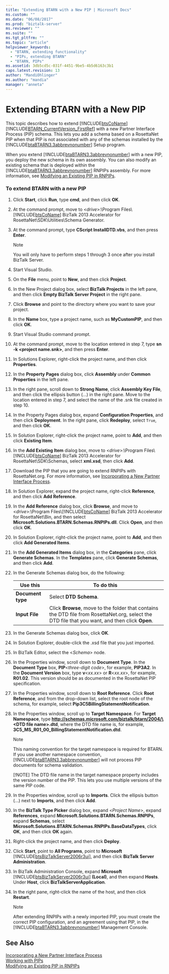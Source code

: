 ```yaml
---
title: "Extending BTARN with a New PIP | Microsoft Docs"
ms.custom: ""
ms.date: "06/08/2017"
ms.prod: "biztalk-server"
ms.reviewer: ""
ms.suite: ""
ms.tgt_pltfrm: ""
ms.topic: "article"
helpviewer_keywords: 
  - "BTARN, extending functionality"
  - "PIPs, extending BTARN"
  - "BTARN, PIPs"
ms.assetid: 3db5cd5c-031f-4451-9be5-4b5d6163c3b1
caps.latest.revision: 13
author: "MandiOhlinger"
ms.author: "mandia"
manager: "anneta"
---
```

# Extending BTARN with a New PIP
This topic describes how to extend [!INCLUDE[btsCoName](../../includes/btsconame-md.md)][!INCLUDE[BTARN_CurrentVersion_FirstRef](../../includes/btarn-currentversion-firstref-md.md)] with a new Partner Interface Process (PIP) schema. This lets you add a schema based on a RosettaNet PIP when that PIP is not associated with any of the schemas installed by the [!INCLUDE[btaBTARN3.3abbrevnonumber](../../includes/btabtarn3-3abbrevnonumber-md.md)] Setup program.  

 When you extend [!INCLUDE[btaBTARN3.3abbrevnonumber](../../includes/btabtarn3-3abbrevnonumber-md.md)] with a new PIP, you deploy the new schema in its own assembly. You can also modify an existing schema that is deployed within the [!INCLUDE[btaBTARN3.3abbrevnonumber](../../includes/btabtarn3-3abbrevnonumber-md.md)] RNPIPs assembly. For more information, see [Modifying an Existing PIP in RNPIPs](../../adapters-and-accelerators/accelerator-rosettanet/modifying-an-existing-pip-in-rnpips.md).  

### To extend BTARN with a new PIP  

1. Click **Start**, click **Run**, type **cmd**, and then click **OK**.  

2. At the command prompt, move to \<*drive*\>:\Program Files\\[!INCLUDE[btsCoName](../../includes/btsconame-md.md)] BizTalk 2013 Accelerator for RosettaNet\SDK\Utilities\Schema Generator.  

3. At the command prompt, type **CScript InstallDTD.vbs**, and then press **Enter**.  

   > [!NOTE]
   >  You will only have to perform steps 1 through 3 once after you install BizTalk Server.  

4. Start Visual Studio.  

5. On the **File** menu, point to **New**, and then click **Project**.  

6. In the New Project dialog box, select **BizTalk Projects** in the left pane, and then click **Empty BizTalk Server Project** in the right pane.  

7. Click **Browse** and point to the directory where you want to save your project.  

8. In the **Name** box, type a project name, such as **MyCustomPIP**, and then click **OK**.  

9. Start Visual Studio command prompt.  

10. At the command prompt, move to the location entered in step 7, type **sn -k \<project name.snk\>**, and then press **Enter**.  

11. In Solutions Explorer, right-click the project name, and then click **Properties**.  

12. In the **Property Pages** dialog box, click **Assembly** under **Common Properties** in the left pane.  

13. In the right pane, scroll down to **Strong Name**, click **Assembly Key File**, and then click the ellipsis button (...) in the right pane. Move to the location entered in step 7, and select the name of the .snk file created in step 10.  

14. In the Property Pages dialog box, expand **Configuration Properties**, and then click **Deployment**. In the right pane, click **Redeploy**, select `True`, and then click **OK**.  

15. In Solution Explorer, right-click the project name, point to **Add**, and then click **Existing Item**.  

16. In the **Add Existing Item** dialog box, move to \<*drive*\>:\Program Files\\[!INCLUDE[btsCoName](../../includes/btsconame-md.md)] BizTalk 2013 Accelerator for RosettaNet\SDK\Schemas, select **xml.xsd**, then click **Add**.  

17. Download the PIP that you are going to extend RNPIPs with RosettaNet.org. For more information, see [Incorporating a New Partner Interface Process](../../adapters-and-accelerators/accelerator-rosettanet/incorporating-a-new-partner-interface-process.md).  

18. In Solution Explorer, expand the project name, right-click **Reference**, and then click **Add Reference**.  

19. In the **Add Reference** dialog box, click **Browse**, and move to \<*drive*\>:\Program Files\\[!INCLUDE[btsCoName](../../includes/btsconame-md.md)] BizTalk 2013 Accelerator for RosettaNet\Bin, and then select **Microsoft.Solutions.BTARN.Schemas.RNPIPs.dll**. Click **Open**, and then click **OK**.  

20. In Solution Explorer, right-click the project name, point to **Add**, and then click **Add Generated Items**.  

21. In the **Add Generated Items** dialog box, in the **Categories** pane, click **Generate Schemas**. In the **Templates** pane, click **Generate Schemas**, and then click **Add**.  

22. In the Generate Schemas dialog box, do the following:  


    |     Use this      |                                                                    To do this                                                                    |
    |-------------------|--------------------------------------------------------------------------------------------------------------------------------------------------|
    | **Document type** |                                                              Select **DTD Schema**.                                                              |
    |  **Input File**   | Click **Browse**, move to the folder that contains the DTD file from RosettaNet.org, select the DTD file that you want, and then click **Open**. |


23. In the Generate Schemas dialog box, click **OK**.  

24. In Solution Explorer, double-click the .xsd file that you just imported.  

25. In BizTalk Editor, select the \<*Schema*\> node.  

26. In the Properties window, scroll down to **Document Type**. In the **Document Type** box, **PIP**\<*three-digit code*\>, for example, **PIP3A2**. In the **Document Version** box, type **v**\<*xx.xx*\> or **R**\<*xx.xx*\>, for example, **R01.02**. This version should be as documented in the RosettaNet PIP specification.  

27. In the Properties window, scroll down to **Root Reference**. Click **Root Reference**, and from the drop-down list, select the root node of the schema, for example, select **Pip3C5BillingStatementNotification**.  

28. In the Properties window, scroll up to **Target Namespace**. For **Target Namespace**, type <strong>http://schemas.microsoft.com/biztalk/btarn/2004/\<DTD file name\>.dtd</strong>, where the DTD file name is, for example, **3C5_MS_R01_00_BillingStatementNotification.dtd**.  

    > [!NOTE]
    >  This naming convention for the target namespace is required for BTARN. If you use another namespace convention, [!INCLUDE[btaBTARN3.3abbrevnonumber](../../includes/btabtarn3-3abbrevnonumber-md.md)] will not process PIP documents for schema validation.  
    > 
    > [!NOTE]
    >  The DTD file name in the target namespace property includes the version number of the PIP. This lets you use multiple versions of the same PIP code.  

29. In the Properties window, scroll up to **Imports**. Click the ellipsis button (...) next to **Imports**, and then click **Add**.  

30. In the **BizTalk Type Picker** dialog box, expand \<*Project Name*\>, expand **References**, expand **Microsoft.Solutions.BTARN.Schemas.RNPIPs**, expand **Schemas**, select **Microsoft.Solutions.BTARN.Schemas.RNPIPs.BaseDataTypes**, click **OK**, and then click **OK** again.  

31. Right-click the project name, and then click **Deploy**.  

32. Click **Start**, point to **All Programs**, point to **Microsoft** [!INCLUDE[btsBizTalkServer2006r3ui](../../includes/btsbiztalkserver2006r3ui-md.md)], and then click **BizTalk Server Administration**.  

33. In BizTalk Administration Console, expand **Microsoft** [!INCLUDE[btsBizTalkServer2006r3ui](../../includes/btsbiztalkserver2006r3ui-md.md)] **(Local)**, and then expand **Hosts**. Under **Host**, click **BizTalkServerApplication**.  

34. In the right pane, right-click the name of the host, and then click **Restart**.  

    > [!NOTE]
    >  After extending RNPIPs with a newly imported PIP, you must create the correct PIP configuration, and an agreement using that PIP, in the [!INCLUDE[btaBTARN3.3abbrevnonumber](../../includes/btabtarn3-3abbrevnonumber-md.md)] Management Console.  

## See Also  
 [Incorporating a New Partner Interface Process](../../adapters-and-accelerators/accelerator-rosettanet/incorporating-a-new-partner-interface-process.md)   
 [Working with PIPs](../../adapters-and-accelerators/accelerator-rosettanet/working-with-pips.md)   
 [Modifying an Existing PIP in RNPIPs](../../adapters-and-accelerators/accelerator-rosettanet/modifying-an-existing-pip-in-rnpips.md)